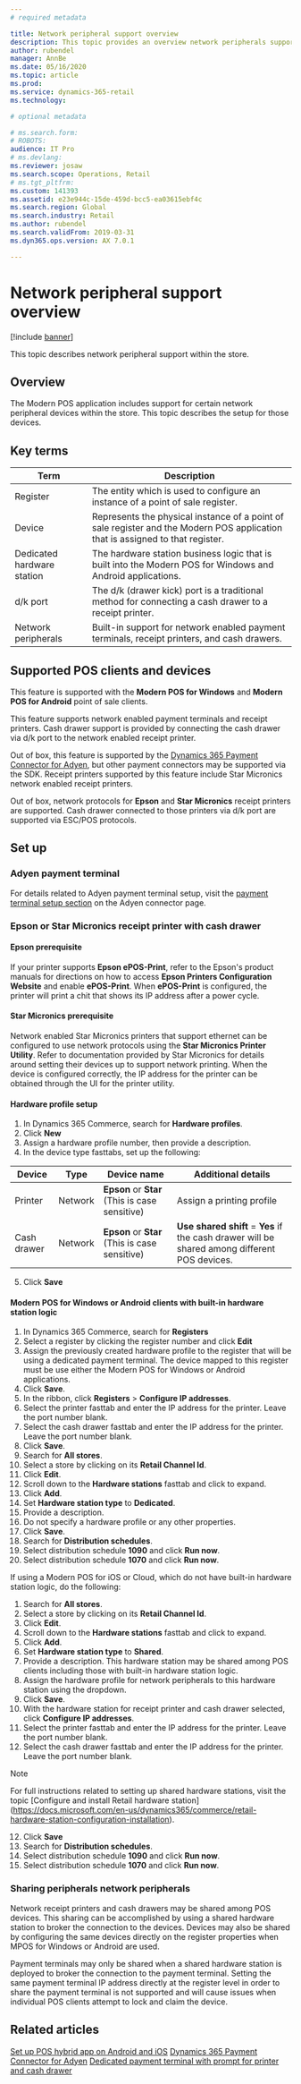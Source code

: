 ```yaml
---
# required metadata

title: Network peripheral support overview
description: This topic provides an overview network peripherals supported in the store.
author: rubendel
manager: AnnBe
ms.date: 05/16/2020
ms.topic: article
ms.prod: 
ms.service: dynamics-365-retail
ms.technology: 

# optional metadata

# ms.search.form: 
# ROBOTS: 
audience: IT Pro
# ms.devlang: 
ms.reviewer: josaw
ms.search.scope: Operations, Retail
# ms.tgt_pltfrm: 
ms.custom: 141393
ms.assetid: e23e944c-15de-459d-bcc5-ea03615ebf4c
ms.search.region: Global
ms.search.industry: Retail
ms.author: rubendel
ms.search.validFrom: 2019-03-31
ms.dyn365.ops.version: AX 7.0.1

---
```


# Network peripheral support overview

[!include [banner](includes/banner.md)]

This topic describes network peripheral support within the store.

## Overview

The Modern POS application includes support for certain network peripheral devices within the store. This topic describes the setup for those devices.

## Key terms

| Term | Description |
|---|---|
| Register | The entity which is used to configure an instance of a point of sale register. |
| Device | Represents the physical instance of a point of sale register and the Modern POS application that is assigned to that register. |
| Dedicated hardware station | The hardware station business logic that is built into the Modern POS for Windows and Android applications. |
| d/k port | The d/k (drawer kick) port is a traditional method for connecting a cash drawer to a receipt printer. |
| Network peripherals | Built-in support for network enabled payment terminals, receipt printers, and cash drawers. |

## Supported POS clients and devices

This feature is supported with the **Modern POS for Windows** and **Modern POS for Android** point of sale clients. 

This feature supports network enabled payment terminals and receipt printers. Cash drawer support is provided by connecting the cash drawer via d/k port to the network enabled receipt printer.

Out of box, this feature is supported by the [Dynamics 365 Payment Connector for Adyen](https://docs.microsoft.com/en-us/dynamics365/commerce/dev-itpro/adyen-connector?tabs=8-1-3), but other payment connectors may be supported via the SDK. Receipt printers supported by this feature include Star Micronics network enabled receipt printers. 

Out of box, network protocols for **Epson** and **Star Micronics** receipt printers are supported. Cash drawer connected to those printers via d/k port are supported via ESC/POS protocols.

## Set up

### Adyen payment terminal

For details related to Adyen payment terminal setup, visit the [payment terminal setup section](https://docs.microsoft.com/en-us/dynamics365/commerce/dev-itpro/adyen-connector?tabs=8-1-3#pos-payment-terminal) on the Adyen connector page.

### Epson or Star Micronics receipt printer with cash drawer

#### Epson prerequisite

If your printer supports **Epson ePOS-Print**,  refer to the Epson's product manuals for directions on how to access **Epson Printers Configuration Website** and enable **ePOS-Print**. When **ePOS-Print** is configured, the printer will print a chit that shows its IP address after a power cycle. 

#### Star Micronics prerequisite 

Network enabled Star Micronics printers that support ethernet can be configured to use network protocols using the **Star Micronics Printer Utility**. Refer to documentation provided by Star Micronics for details around setting their devices up to support network printing. When the device is configured correctly, the IP address for the printer can be obtained through the UI for the printer utility. 
  
#### Hardware profile setup

1. In Dynamics 365 Commerce, search for **Hardware profiles**.
2. Click **New**
3. Assign a hardware profile number, then provide a description. 
4. In the device type fasttabs, set up the following:

| Device | Type | Device name | Additional details |
| --- | --- | --- | ---|
| Printer | Network | **Epson** or **Star** (This is case sensitive) | Assign a printing profile |
| Cash drawer | Network | **Epson** or **Star** (This is case sensitive)| **Use shared shift** = **Yes** if the cash drawer will be shared among different POS devices. |

5. Click **Save**
 
#### Modern POS for Windows or Android clients with built-in hardware station logic

1. In Dynamics 365 Commerce, search for **Registers**
2. Select a register by clicking the register number and click **Edit**
3. Assign the previously created hardware profile to the register that will be using a dedicated payment terminal. The device mapped to this register must be use either the Modern POS for Windows or Android applications.
4. Click **Save**.
5. In the ribbon, click **Registers** > **Configure IP addresses**.
6. Select the printer fasttab and enter the IP address for the printer. Leave the port number blank.
7. Select the cash drawer fasttab and enter the IP address for the printer. Leave the port number blank.
8. Click **Save**.
9. Search for **All stores**.
2. Select a store by clicking on its **Retail Channel Id**.
3. Click **Edit**.
4. Scroll down to the **Hardware stations** fasttab and click to expand.
5. Click **Add**.
2. Set **Hardware station type** to **Dedicated**.
3. Provide a description. 
4. Do not specify a hardware profile or any other properties. 
5. Click **Save**.
9. Search for **Distribution schedules**.
10. Select distribution schedule **1090** and click **Run now**.
11. Select distribution schedule **1070** and click **Run now**.

 
If using a Modern POS for iOS or Cloud, which do not have built-in hardware station logic, do the following:

1. Search for **All stores**.
2. Select a store by clicking on its **Retail Channel Id**.
3. Click **Edit**.
4. Scroll down to the **Hardware stations** fasttab and click to expand.
5. Click **Add**.
6. Set **Hardware station type** to **Shared**.
7. Provide a description. This hardware station may be shared among POS clients including those with built-in hardware station logic. 
8. Assign the hardware profile for network peripherals to this hardware station using the dropdown.
9. Click **Save**.
9. With the hardware station for receipt printer and cash drawer selected, click **Configure IP addresses**.
10. Select the printer fasttab and enter the IP address for the printer. Leave the port number blank.
11. Select the cash drawer fasttab and enter the IP address for the printer. Leave the port number blank.

> [!NOTE]
> For full instructions related to setting up shared hardware stations, visit the topic [Configure and install Retail hardware station] (https://docs.microsoft.com/en-us/dynamics365/commerce/retail-hardware-station-configuration-installation).

12. Click **Save**
13. Search for **Distribution schedules**.
14. Select distribution schedule **1090** and click **Run now**.
15. Select distribution schedule **1070** and click **Run now**.


### Sharing peripherals network peripherals

Network receipt printers and cash drawers may be shared among POS devices. This sharing can be accomplished by using a shared hardware station to broker the connection to the devices. Devices may also be shared by configuring the same devices directly on the register properties when MPOS for Windows or Android are used. 

Payment terminals may only be shared when a shared hardware station is deployed to broker the connection to the payment terminal. Setting the same payment terminal IP address directly at the register level in order to share the payment terminal is not supported and will cause issues when individual POS clients attempt to lock and claim the device. 


## Related articles

[Set up POS hybrid app on Android and iOS](https://docs.microsoft.com/en-us/dynamics365/commerce/dev-itpro/hybridApp)
[Dynamics 365 Payment Connector for Adyen](https://docs.microsoft.com/en-us/dynamics365/commerce/dev-itpro/adyen-connector?tabs=8-1-3)
[Dedicated payment terminal with prompt for printer and cash drawer](https://go.microsoft.com/fwlink/?linkid=2129966)
